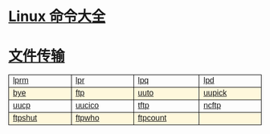 
# [Linux 命令大全](/linuxcommand/index)
# [文件传输](/linuxcommand/file_transfer/index)

<style type="text/css">
#customers{
	font-family:"Trebuchet MS", Arial, Helvetica, sans-serif;
	border: 1;
	width: 100%;
	border-collapse:collapse; 
}
#customers td, #customers th{
	width: 220;
	font-size:1em;
	border:1px solid #000000;
}

#customers tr.alt td{
	color:#000000;
	background-color:#FFF8DC;
}
</style>
<table  id="customers">
<tr>
	<td width="220"><a href="./#/linuxcommand/file_transfer/lprm">lprm</a></td>
	<td width="220"><a href="./#/linuxcommand/file_transfer/lpr">lpr</a></td>
	<td width="220"><a href="./#/linuxcommand/file_transfer/lpq">lpq</a></td>
	<td width="220"><a href="./#/linuxcommand/file_transfer/lpd">lpd</a></td>
</tr>
<tr class="alt">
	<td><a href="./#/linuxcommand/file_transfer/bye">bye</a></td>
	<td><a href="./#/linuxcommand/file_transfer/ftp">ftp</a></td>
	<td><a href="./#/linuxcommand/file_transfer/uuto">uuto</a></td>
	<td><a href="./#/linuxcommand/file_transfer/uupick">uupick</a></td>
</tr>
<tr>
	<td><a href="./#/linuxcommand/file_transfer/uucp">uucp</a></td>
	<td><a href="./#/linuxcommand/file_transfer/uucico">uucico</a></td>
	<td><a href="./#/linuxcommand/file_transfer/tftp">tftp</a></td>
	<td><a href="./#/linuxcommand/file_transfer/ncftp">ncftp</a></td>
</tr>
<tr class="alt">
	<td><a href="./#/linuxcommand/file_transfer/ftpshut">ftpshut</a></td>
	<td><a href="./#/linuxcommand/file_transfer/ftpwho">ftpwho</a></td>
	<td><a href="./#/linuxcommand/file_transfer/ftpcount">ftpcount</a></td>	
	<td></td>
</tr>
</table>
